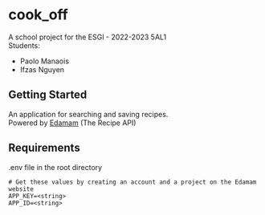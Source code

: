 # cook_off

A school project for the ESGI - 2022-2023 5AL1   
Students:  
- Paolo Manaois
- Ifzas Nguyen

## Getting Started

An application for searching and saving recipes.   
Powered by [Edamam](https://www.edamam.com/) (The Recipe API)

## Requirements   
.env file in the root directory   
```
# Get these values by creating an account and a project on the Edamam website
APP_KEY=<string>  
APP_ID=<string>
```
